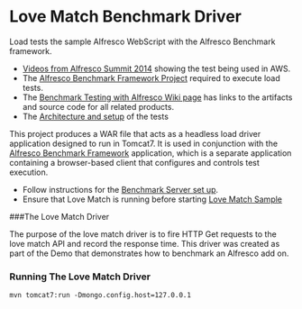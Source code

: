 Love Match Benchmark Driver
===========================
Load tests the sample Alfresco WebScript with the Alfresco Benchmark framework.

* <a href="https://www.youtube.com/watch?v=_8w5TxjBgh4&list=PLktNOqTikHe8wXFvWnV8s7TbTlV4K2flf">Videos from Alfresco Summit 2014</a> showing the test being used in AWS.
* The <a href="https://github.com/AlfrescoBenchmark/alfresco-benchmark">Alfresco Benchmark Framework Project</a> required to execute load tests.
* The <a href="https://wiki.alfresco.com/wiki/Benchmark_Testing_with_Alfresco">Benchmark Testing with Alfresco Wiki page</a> has links to the artifacts and source code for all related products.
* The <a href="https://wiki.alfresco.com/wiki/Benchmark_Framework_2.0">Architecture and setup</a> of the tests 

This project produces a WAR file that acts as a headless load driver application designed to run in Tomcat7.  It is used in conjunction with the <a href="https://github.com/AlfrescoBenchmark/alfresco-benchmark">Alfresco Benchmark Framework</a> application, which is a separate application containing a browser-based client that configures and controls test execution.

* Follow instructions for the <a href="https://wiki.alfresco.com/wiki/Benchmark_Framework_2.0#Benchmark_Server_Setup">Benchmark Server set up</a>.
* Ensure that Love Match is running before starting <a href="https://github.com/michaelsuzukisagi/lovematch"> Love Match Sample</a>

###The Love Match Driver

The purpose of the love match driver is to fire HTTP Get requests to the love match API and record the response time.
This driver was created as part of the Demo that demonstrates how to benchmark an Alfresco add on.

### Running The Love Match Driver

```
mvn tomcat7:run -Dmongo.config.host=127.0.0.1
```


